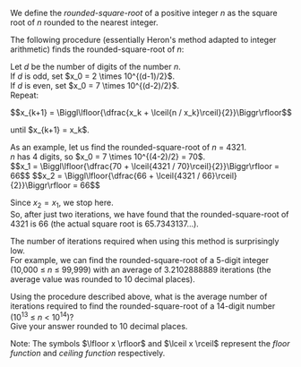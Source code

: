 <p>We define the <i>rounded-square-root</i> of a positive integer <var>n</var> as the square root of <var>n</var> rounded to the nearest integer.</p>

<p>The following procedure (essentially Heron's method adapted to integer arithmetic) finds the rounded-square-root of <var>n</var>:</p>
<p>Let <var>d</var> be the number of digits of the number <var>n</var>.<br />
If <var>d</var> is odd, set $x_0 = 2 \times 10^{(d-1)/2}$.<br />
If <var>d</var> is even, set $x_0 = 7 \times 10^{(d-2)/2}$.<br />
Repeat:</p>
$$x_{k+1} = \Biggl\lfloor{\dfrac{x_k + \lceil{n / x_k}\rceil}{2}}\Biggr\rfloor$$

<p>until $x_{k+1} = x_k$.</p>
<p>As an example, let us find the rounded-square-root of <var>n</var> = 4321.<br /><var>n</var> has 4 digits, so $x_0 = 7 \times 10^{(4-2)/2} = 70$.<br />
$$x_1 = \Biggl\lfloor{\dfrac{70 + \lceil{4321 / 70}\rceil}{2}}\Biggr\rfloor = 66$$
$$x_2 = \Biggl\lfloor{\dfrac{66 + \lceil{4321 / 66}\rceil}{2}}\Biggr\rfloor = 66$$

Since $x_2 = x_1$, we stop here.<br />
So, after just two iterations, we have found that the rounded-square-root of 4321 is 66 (the actual square root is 65.7343137…).
</p>
<p>The number of iterations required when using this method is surprisingly low.<br />
For example, we can find the rounded-square-root of a 5-digit integer (10,000 ≤ <var>n</var> ≤ 99,999) with an average of 3.2102888889 iterations (the average value was rounded to 10 decimal places).
</p>
<p>Using the procedure described above, what is the average number of iterations required to find the rounded-square-root of a 14-digit number (10<sup>13</sup> ≤ <var>n</var> &lt; 10<sup>14</sup>)?<br />
Give your answer rounded to 10 decimal places.
</p>
<p>Note: The symbols $\lfloor x \rfloor$ and $\lceil x \rceil$ represent the <dfn title="the largest integer not greater than x">floor function</dfn> and <dfn title="the smallest integer not less than x">ceiling function</dfn> respectively.
</p>
